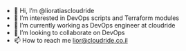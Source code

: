 - 👋 Hi, I’m @lioratiascloudride
- 👀 I’m interested in DevOps scripts and Terraform modules
- 🌱 I’m currently working as DevOps engineer at cloudride
- 💞️ I’m looking to collaborate on DevOps
- 📫 How to reach me lior@cloudride.co.il

<!---
lioratiascloudride/lioratiascloudride is a ✨ special ✨ repository because its `README.md` (this file) appears on your GitHub profile.
You can click the Preview link to take a look at your changes.
--->
